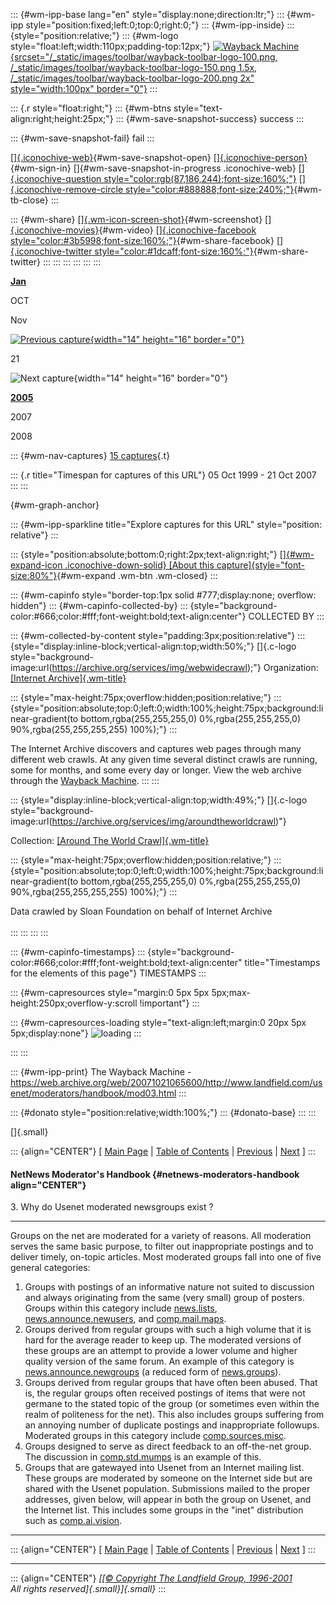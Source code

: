 ::: {#wm-ipp-base lang="en" style="display:none;direction:ltr;"}
::: {#wm-ipp style="position:fixed;left:0;top:0;right:0;"}
::: {#wm-ipp-inside}
::: {style="position:relative;"}
::: {#wm-logo style="float:left;width:110px;padding-top:12px;"}
[![Wayback
Machine](/_static/images/toolbar/wayback-toolbar-logo-200.png){srcset="/_static/images/toolbar/wayback-toolbar-logo-100.png, /_static/images/toolbar/wayback-toolbar-logo-150.png 1.5x, /_static/images/toolbar/wayback-toolbar-logo-200.png 2x"
style="width:100px" border="0"}](/web/ "Wayback Machine home page")
:::

::: {.r style="float:right;"}
::: {#wm-btns style="text-align:right;height:25px;"}
::: {#wm-save-snapshot-success}
success
:::

::: {#wm-save-snapshot-fail}
fail
:::

[[]{.iconochive-web}](# "Share via My Web Archive"){#wm-save-snapshot-open}
[[]{.iconochive-person}](https://archive.org/account/login.php "Sign In"){#wm-sign-in}
[]{#wm-save-snapshot-in-progress .iconochive-web}
[[]{.iconochive-question
style="color:rgb(87,186,244);font-size:160%;"}](http://faq.web.archive.org/ "Get some help using the Wayback Machine")
[[]{.iconochive-remove-circle
style="color:#888888;font-size:240%;"}](#close "Close the toolbar"){#wm-tb-close}
:::

::: {#wm-share}
[[]{.wm-icon-screen-shot}](/web/20071021065600/http://web.archive.org/screenshot/http://www.landfield.com/usenet/moderators/handbook/mod03.html "screenshot"){#wm-screenshot}
[[]{.iconochive-movies}](# "video"){#wm-video} [[]{.iconochive-facebook
style="color:#3b5998;font-size:160%;"}](# "Share on Facebook"){#wm-share-facebook}
[[]{.iconochive-twitter
style="color:#1dcaff;font-size:160%;"}](# "Share on Twitter"){#wm-share-twitter}
:::
:::
:::
:::
:::
:::

[**Jan**](https://web.archive.org/web/20050125140902/http://www.landfield.com:80/usenet/moderators/handbook/mod03.html "25 Jan 2005")

OCT

Nov

[![Previous
capture](/_static/images/toolbar/wm_tb_prv_on.png){width="14"
height="16"
border="0"}](https://web.archive.org/web/20050125140902/http://www.landfield.com:80/usenet/moderators/handbook/mod03.html "14:09:02 Jan 25, 2005")

21

![Next capture](/_static/images/toolbar/wm_tb_nxt_off.png){width="14"
height="16" border="0"}

[**2005**](https://web.archive.org/web/20050125140902/http://www.landfield.com:80/usenet/moderators/handbook/mod03.html "25 Jan 2005")

2007

2008

::: {#wm-nav-captures}
[15
captures](/web/20071021065600*/http://www.landfield.com/usenet/moderators/handbook/mod03.html "See a list of every capture for this URL"){.t}

::: {.r title="Timespan for captures of this URL"}
05 Oct 1999 - 21 Oct 2007
:::
:::

[](){#wm-graph-anchor}

::: {#wm-ipp-sparkline title="Explore captures for this URL" style="position: relative"}
:::

::: {style="position:absolute;bottom:0;right:2px;text-align:right;"}
[[]{#wm-expand-icon .iconochive-down-solid} [About this
capture]{style="font-size:80%"}](#expand){#wm-expand .wm-btn .wm-closed}
:::

::: {#wm-capinfo style="border-top:1px solid #777;display:none; overflow: hidden"}
::: {#wm-capinfo-collected-by}
::: {style="background-color:#666;color:#fff;font-weight:bold;text-align:center"}
COLLECTED BY
:::

::: {#wm-collected-by-content style="padding:3px;position:relative"}
::: {style="display:inline-block;vertical-align:top;width:50%;"}
[]{.c-logo
style="background-image:url(https://archive.org/services/img/webwidecrawl);"}
Organization: [[Internet
Archive]{.wm-title}](https://archive.org/details/webwidecrawl)

::: {style="max-height:75px;overflow:hidden;position:relative;"}
::: {style="position:absolute;top:0;left:0;width:100%;height:75px;background:linear-gradient(to bottom,rgba(255,255,255,0) 0%,rgba(255,255,255,0) 90%,rgba(255,255,255,255) 100%);"}
:::

The Internet Archive discovers and captures web pages through many
different web crawls. At any given time several distinct crawls are
running, some for months, and some every day or longer. View the web
archive through the [Wayback Machine](http://archive.org/web/web.php).
:::
:::

::: {style="display:inline-block;vertical-align:top;width:49%;"}
[]{.c-logo
style="background-image:url(https://archive.org/services/img/aroundtheworldcrawl)"}

<div>

Collection: [[Around The World
Crawl]{.wm-title}](https://archive.org/details/aroundtheworldcrawl)

</div>

::: {style="max-height:75px;overflow:hidden;position:relative;"}
::: {style="position:absolute;top:0;left:0;width:100%;height:75px;background:linear-gradient(to bottom,rgba(255,255,255,0) 0%,rgba(255,255,255,0) 90%,rgba(255,255,255,255) 100%);"}
:::

Data crawled by Sloan Foundation on behalf of Internet Archive\
\
:::
:::
:::
:::

::: {#wm-capinfo-timestamps}
::: {style="background-color:#666;color:#fff;font-weight:bold;text-align:center" title="Timestamps for the elements of this page"}
TIMESTAMPS
:::

<div>

::: {#wm-capresources style="margin:0 5px 5px 5px;max-height:250px;overflow-y:scroll !important"}
:::

::: {#wm-capresources-loading style="text-align:left;margin:0 20px 5px 5px;display:none"}
![loading](/_static/images/loading.gif)
:::

</div>
:::
:::

::: {#wm-ipp-print}
The Wayback Machine -
https://web.archive.org/web/20071021065600/http://www.landfield.com/usenet/moderators/handbook/mod03.html
:::

::: {#donato style="position:relative;width:100%;"}
::: {#donato-base}
:::
:::

[]{.small}

::: {align="CENTER"}
\[ [Main
Page](/web/20071021065600/http://www.landfield.com/usenet/moderators/handbook/)
\| [Table of
Contents](/web/20071021065600/http://www.landfield.com/usenet/moderators/handbook/modtoc.html)
\|
[Previous](/web/20071021065600/http://www.landfield.com/usenet/moderators/handbook/mod02.html)
\|
[Next](/web/20071021065600/http://www.landfield.com/usenet/moderators/handbook/mod04.html)
\]
:::

#### NetNews Moderator\'s Handbook {#netnews-moderators-handbook align="CENTER"}

3\. Why do Usenet moderated newsgroups exist ?

------------------------------------------------------------------------

Groups on the net are moderated for a variety of reasons. All moderation
serves the same basic purpose, to filter out inappropriate postings and
to deliver timely, on-topic articles. Most moderated groups fall into
one of five general categories:

1.  Groups with postings of an informative nature not suited to
    discussion and always originating from the same (very small) group
    of posters. Groups within this category include
    [news.lists](https://web.archive.org/web/20071021065600/news:news.lists),
    [news.announce.newusers](https://web.archive.org/web/20071021065600/news:news.announce.newusers),
    and
    [comp.mail.maps](https://web.archive.org/web/20071021065600/news:comp.mail.maps).
2.  Groups derived from regular groups with such a high volume that it
    is hard for the average reader to keep up. The moderated versions of
    these groups are an attempt to provide a lower volume and higher
    quality version of the same forum. An example of this category is
    [news.announce.newgroups](https://web.archive.org/web/20071021065600/news:news.announce.newgroups)
    (a reduced form of
    [news.groups](https://web.archive.org/web/20071021065600/news:news.groups)).
3.  Groups derived from regular groups that have often been abused. That
    is, the regular groups often received postings of items that were
    not germane to the stated topic of the group (or sometimes even
    within the realm of politeness for the net). This also includes
    groups suffering from an annoying number of duplicate postings and
    inappropriate followups. Moderated groups in this category include
    [comp.sources.misc](https://web.archive.org/web/20071021065600/news:comp.sources.misc).
4.  Groups designed to serve as direct feedback to an off-the-net group.
    The discussion in
    [comp.std.mumps](https://web.archive.org/web/20071021065600/news:comp.std.mumps)
    is an example of this.
5.  Groups that are gatewayed into Usenet from an Internet mailing list.
    These groups are moderated by someone on the Internet side but are
    shared with the Usenet population. Submissions mailed to the proper
    addresses, given below, will appear in both the group on Usenet, and
    the Internet list. This includes some groups in the \"inet\"
    distribution such as
    [comp.ai.vision](https://web.archive.org/web/20071021065600/news:comp.ai.vision).

------------------------------------------------------------------------

::: {align="CENTER"}
\[ [Main
Page](/web/20071021065600/http://www.landfield.com/usenet/moderators/handbook/handbook.html)
\| [Table of
Contents](/web/20071021065600/http://www.landfield.com/usenet/moderators/handbook/modtoc.html)
\|
[Previous](/web/20071021065600/http://www.landfield.com/usenet/moderators/handbook/mod02.html)
\|
[Next](/web/20071021065600/http://www.landfield.com/usenet/moderators/handbook/mod04.html)
\]
:::

------------------------------------------------------------------------

::: {align="CENTER"}
*[[[© Copyright The Landfield Group,
1996-2001](/web/20071021065600/http://www.landfield.com/copyright.html)\
All rights reserved]{.small}]{.small}*
:::
